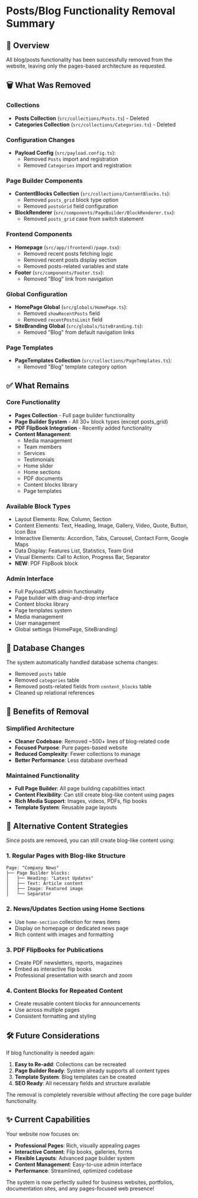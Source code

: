 # Posts/Blog Functionality Removal Summary

## 🎯 Overview

All blog/posts functionality has been successfully removed from the website, leaving only the pages-based architecture as requested.

## 🗑️ What Was Removed

### Collections
- **Posts Collection** (`src/collections/Posts.ts`) - Deleted
- **Categories Collection** (`src/collections/Categories.ts`) - Deleted

### Configuration Changes
- **Payload Config** (`src/payload.config.ts`):
  - Removed `Posts` import and registration
  - Removed `Categories` import and registration

### Page Builder Components
- **ContentBlocks Collection** (`src/collections/ContentBlocks.ts`):
  - Removed `posts_grid` block type option
  - Removed `postsGrid` field configuration
- **BlockRenderer** (`src/components/PageBuilder/BlockRenderer.tsx`):
  - Removed `posts_grid` case from switch statement

### Frontend Components
- **Homepage** (`src/app/(frontend)/page.tsx`):
  - Removed recent posts fetching logic
  - Removed recent posts display section
  - Removed posts-related variables and state
- **Footer** (`src/components/Footer.tsx`):
  - Removed "Blog" link from navigation

### Global Configuration
- **HomePage Global** (`src/globals/HomePage.ts`):
  - Removed `showRecentPosts` field
  - Removed `recentPostsLimit` field
- **SiteBranding Global** (`src/globals/SiteBranding.ts`):
  - Removed "Blog" from default navigation links

### Page Templates
- **PageTemplates Collection** (`src/collections/PageTemplates.ts`):
  - Removed "Blog" template category option

## ✅ What Remains

### Core Functionality
- **Pages Collection** - Full page builder functionality
- **Page Builder System** - All 30+ block types (except posts_grid)
- **PDF FlipBook Integration** - Recently added functionality
- **Content Management**:
  - Media management
  - Team members
  - Services
  - Testimonials
  - Home slider
  - Home sections
  - PDF documents
  - Content blocks library
  - Page templates

### Available Block Types
- Layout Elements: Row, Column, Section
- Content Elements: Text, Heading, Image, Gallery, Video, Quote, Button, Icon Box
- Interactive Elements: Accordion, Tabs, Carousel, Contact Form, Google Maps
- Data Display: Features List, Statistics, Team Grid
- Visual Elements: Call to Action, Progress Bar, Separator
- **NEW**: PDF FlipBook block

### Admin Interface
- Full PayloadCMS admin functionality
- Page builder with drag-and-drop interface
- Content blocks library
- Page templates system
- Media management
- User management
- Global settings (HomePage, SiteBranding)

## 🔄 Database Changes

The system automatically handled database schema changes:
- Removed `posts` table
- Removed `categories` table  
- Removed posts-related fields from `content_blocks` table
- Cleaned up relational references

## 🚀 Benefits of Removal

### Simplified Architecture
- **Cleaner Codebase**: Removed ~500+ lines of blog-related code
- **Focused Purpose**: Pure pages-based website
- **Reduced Complexity**: Fewer collections to manage
- **Better Performance**: Less database overhead

### Maintained Functionality
- **Full Page Builder**: All page building capabilities intact
- **Content Flexibility**: Can still create blog-like content using pages
- **Rich Media Support**: Images, videos, PDFs, flip books
- **Template System**: Reusable page layouts

## 📝 Alternative Content Strategies

Since posts are removed, you can still create blog-like content using:

### 1. **Regular Pages with Blog-like Structure**
```
Page: "Company News"
├── Page Builder blocks:
│   ├── Heading: "Latest Updates"  
│   ├── Text: Article content
│   ├── Image: Featured image
│   └── Separator
```

### 2. **News/Updates Section using Home Sections**
- Use `home-section` collection for news items
- Display on homepage or dedicated news page
- Rich content with images and formatting

### 3. **PDF FlipBooks for Publications**
- Create PDF newsletters, reports, magazines
- Embed as interactive flip books
- Professional presentation with search and zoom

### 4. **Content Blocks for Repeated Content**
- Create reusable content blocks for announcements
- Use across multiple pages
- Consistent formatting and styling

## 🛠️ Future Considerations

If blog functionality is needed again:
1. **Easy to Re-add**: Collections can be recreated
2. **Page Builder Ready**: System already supports all content types
3. **Template System**: Blog templates can be created
4. **SEO Ready**: All necessary fields and structure available

The removal is completely reversible without affecting the core page builder functionality.

## ✨ Current Capabilities

Your website now focuses on:
- **Professional Pages**: Rich, visually appealing pages
- **Interactive Content**: Flip books, galleries, forms
- **Flexible Layouts**: Advanced page builder system
- **Content Management**: Easy-to-use admin interface
- **Performance**: Streamlined, optimized codebase

The system is now perfectly suited for business websites, portfolios, documentation sites, and any pages-focused web presence!